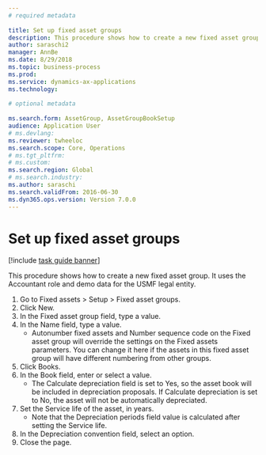 ```yaml
--- 
# required metadata 
 
title: Set up fixed asset groups
description: This procedure shows how to create a new fixed asset group. 
author: saraschi2
manager: AnnBe 
ms.date: 8/29/2018
ms.topic: business-process 
ms.prod:  
ms.service: dynamics-ax-applications 
ms.technology:  
 
# optional metadata 
 
ms.search.form: AssetGroup, AssetGroupBookSetup   
audience: Application User 
# ms.devlang:  
ms.reviewer: twheeloc
ms.search.scope: Core, Operations 
# ms.tgt_pltfrm:  
# ms.custom:  
ms.search.region: Global
# ms.search.industry: 
ms.author: saraschi
ms.search.validFrom: 2016-06-30 
ms.dyn365.ops.version: Version 7.0.0 
---
```

# Set up fixed asset groups

[!include [task guide banner](../../includes/task-guide-banner.md)]

This procedure shows how to create a new fixed asset group. It uses the Accountant role and demo data for the USMF legal entity.

1. Go to Fixed assets > Setup > Fixed asset groups.
2. Click New.
3. In the Fixed asset group field, type a value.
4. In the Name field, type a value.
    * Autonumber fixed assets and Number sequence code on the Fixed asset group will override the settings on the Fixed assets parameters. You can change it here if the assets in this fixed asset group will have different numbering from other groups.  
5. Click Books.
6. In the Book field, enter or select a value.
    * The Calculate depreciation field is set to Yes, so the asset book will be included in depreciation proposals. If Calculate depreciation is set to No, the asset will not be automatically depreciated.  
7. Set the Service life of the asset, in years.
    * Note that the Depreciation periods field value is calculated after setting the Service life.  
8. In the Depreciation convention field, select an option.
9. Close the page.

